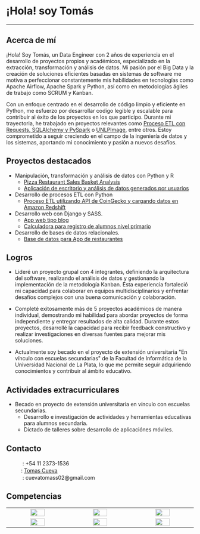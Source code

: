 # ¡Hola! soy Tomás
---
## Acerca de mí
¡Hola! Soy Tomás, un Data Engineer con 2 años de experiencia en el desarrollo de proyectos propios y académicos, especializado en la extracción, transformación y análisis de datos. Mi pasión por el Big Data y la creación de soluciones eficientes basadas en sistemas de software me motiva a perfeccionar constantemente mis habilidades en tecnologías como Apache Airflow, Apache Spark y Python, así como en metodologías ágiles de trabajo como SCRUM y Kanban.

Con un enfoque centrado en el desarrollo de código limpio y eficiente en Python, me esfuerzo por desarrollar codigo legible y escalable para contribuir al éxito de los proyectos en los que participo. Durante mi trayectoria, he trabajado en proyectos relevantes como [Proceso ETL con Requests, SQLAlchemy y PySpark](https://github.com/CuevaTomasArg/51940-CuevaTomas) o [UNLPImage](https://github.com/CuevaTomasArg/UNLPImage), entre otros. Estoy comprometido a seguir creciendo en el campo de la ingeniería de datos y los sistemas, aportando mi conocimiento y pasión a nuevos desafíos.

## Proyectos destacados
* Manipulación, transformación y análisis de datos con Python y R
  *   [Pizza Restaurant Sales Basket Analysis](https://github.com/CuevaTomasArg/Basket_analysis_R)
  *   [Aplicación de escritorio y análisis de datos generados por usuarios](https://github.com/CuevaTomasArg/UNLPImage)
* Desarrollo de procesos ETL con Python
  * [Proceso ETL utilizando API de CoinGecko y cargando datos en Amazon Redshift](https://github.com/CuevaTomasArg/51940-CuevaTomas)
* Desarrollo web con Django y SASS.
  * [App web tipo blog](https://github.com/CuevaTomasArg/Blog_django)
  * [Calculadora para registro de alumnos nivel primario](https://github.com/CuevaTomasArg/Sea-registers)
* Desarrollo de bases de datos relacionales.
  * [Base de datos para App de restaurantes](https://github.com/CuevaTomasArg/43410_TomasCueva)

## Logros
* Lideré un proyecto grupal con 4 integrantes, definiendo la arquitectura del software, realizando el análisis de datos y gestionando la implementación de la metodología Kanban. Esta experiencia fortaleció mi capacidad para colaborar en equipos multidisciplinarios y enfrentar desafíos complejos con una buena comunicación y colaboración.

* Completé exitosamente más de 5 proyectos académicos de manera individual, demostrando mi habilidad para abordar proyectos de forma independiente y entregar resultados de alta calidad. Durante estos proyectos, desarrollé la capacidad para recibir feedback constructivo y realizar investigaciones en diversas fuentes para mejorar mis soluciones.

* Actualmente soy becado en el proyecto de extensión universitaria "En vínculo con escuelas secundarias" de la Facultad de Informática de la Universidad Nacional de La Plata, lo que me permite seguir adquiriendo conocimientos y contribuir al ámbito educativo.

## Actividades extracurriculares
* Becado en proyecto de extensión universitaria en vínculo con escuelas secundarias.
  * Desarrollo e investigación de actividades y herramientas educativas para alumnos secundaria.
  * Dictado de talleres sobre desarrollo de aplicaciónes móviles.

## Contacto

<ul style="list-style-type: none">
  <li><img src="https://www.vectorlogo.zone/logos/whatsapp/whatsapp-tile.svg" width="16px"> : +54 11 2373-1536</li>
  <li><img src="https://www.vectorlogo.zone/logos/linkedin/linkedin-tile.svg" width="16px">: <a href="https://www.linkedin.com/in/data-engineer-analytics-science-python-r/" width="10%">Tomas Cueva</a>
</li>
  <li><img src="https://www.vectorlogo.zone/logos/gmail/gmail-tile.svg" width="16px"> : cuevatomass02@gmail.com
</li>
</ul>

## Competencias
<table align="center" style="text-align: center;">
  <tbody widht= "10%">
  <tr>
    <td width="5%" align="center" style="vertical-align: middle;"><a href="#" width="10%"><img src="https://www.vectorlogo.zone/logos/python/python-icon.svg" width="50%"></a></td>
    <td width="5%" align="center" style="vertical-align: middle;"><a href="#" width="10%"><img src="https://www.vectorlogo.zone/logos/scala-lang/scala-lang-icon.svg" width="50%"></a></td>
    <td width="5%" align="center" style="vertical-align: middle;"><a href="#" width="10%"><img src="https://www.vectorlogo.zone/logos/apache_spark/apache_spark-ar21.svg" width="50%"></a></td>
  </tr>
  <tr>
    <td width="5%" align="center" style="vertical-align: middle;"><a href="#" width="10%"><img src="https://www.vectorlogo.zone/logos/mysql/mysql-icon.svg" width="50%"></a></td>
    <td width="5%" align="center" style="vertical-align: middle;"><a href="#" width="10%"><img src="https://www.vectorlogo.zone/logos/git-scm/git-scm-icon.svg" width="50%"></a></td>
    <td width="5%" align="center" style="vertical-align: middle;"><a href="#" width="10%"><img src="https://www.vectorlogo.zone/logos/docker/docker-tile.svg" width="50%"></a></td>
  </tr>
  <tbody> 
</table>
